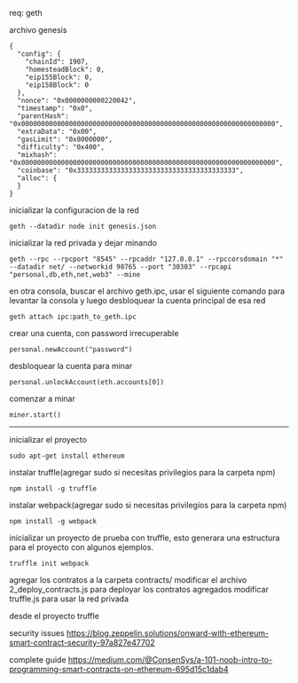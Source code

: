 req:
geth

archivo genesis
```
{
  "config": {
    "chainId": 1907,
    "homesteadBlock": 0,
    "eip155Block": 0,
    "eip158Block": 0
  },
  "nonce": "0x0000000000220042",
  "timestamp": "0x0",
  "parentHash": "0x0000000000000000000000000000000000000000000000000000000000000000",
  "extraData": "0x00",
  "gasLimit": "0x8000000",
  "difficulty": "0x400",
  "mixhash": "0x0000000000000000000000000000000000000000000000000000000000000000",
  "coinbase": "0x3333333333333333333333333333333333333333",
  "alloc": {
  }
}

```
inicializar la configuracion de la red
```
geth --datadir node init genesis.json
```
inicializar la red privada y dejar minando
```
geth --rpc --rpcport "8545" --rpcaddr "127.0.0.1" --rpccorsdomain "*" --datadir net/ --networkid 98765 --port "30303" --rpcapi "personal,db,eth,net,web3" --mine
```
en otra consola, buscar el archivo geth.ipc, usar el siguiente comando para levantar la consola y luego desbloquear
la cuenta principal de esa red
```
geth attach ipc:path_to_geth.ipc
```
crear una cuenta, con password irrecuperable
```
personal.newAccount("password")
```
desbloquear la cuenta para minar
```
personal.unlockAccount(eth.accounts[0])
```
comenzar a minar
```
miner.start()
```
------------------------
inicializar el proyecto
```
sudo apt-get install ethereum
```
instalar truffle(agregar sudo si necesitas privilegios para la carpeta npm)
```
npm install -g truffle
```
instalar webpack(agregar sudo si necesitas privilegios para la carpeta npm)
```
npm install -g webpack
```
inicializar un proyecto de prueba con truffle, esto generara una estructura para el proyecto con algunos ejemplos.
```
truffle init webpack
```
agregar los contratos a la carpeta contracts/
modificar el archivo 2_deploy_contracts.js para deployar los contratos agregados
modificar truffle.js para usar la red privada

desde el proyecto truffle

security issues
https://blog.zeppelin.solutions/onward-with-ethereum-smart-contract-security-97a827e47702

complete guide
https://medium.com/@ConsenSys/a-101-noob-intro-to-programming-smart-contracts-on-ethereum-695d15c1dab4
